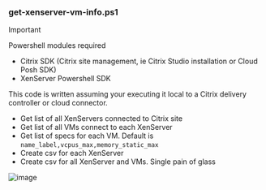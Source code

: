 



### get-xenserver-vm-info.ps1
> [!IMPORTANT]
> Powershell modules required
> - Citrix SDK (Citrix site management, ie Citrix Studio installation or Cloud Posh SDK)
> - XenServer Powershell SDK

This code is written assuming your executing it local to a Citrix delivery controller or cloud connector.
- Get list of all XenServers connected to Citrix site
- Get list of all VMs connect to each XenServer
- Get list of specs for each VM. Default is `name_label,vcpus_max,memory_static_max`
- Create csv for each XenServer
- Create csv for all XenServer and VMs. Single pain of glass

![image](https://github.com/virtualizebrief/collection/assets/153381859/3ce18dab-cc44-466e-bb4a-c4b7c21feec9)
